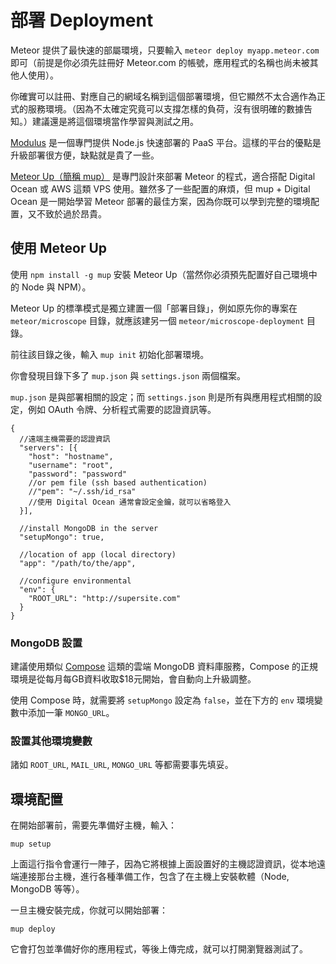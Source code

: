 # 部署 Deployment

Meteor 提供了最快速的部屬環境，只要輸入 `meteor deploy myapp.meteor.com` 即可（前提是你必須先註冊好 Meteor.com 的帳號，應用程式的名稱也尚未被其他人使用）。

你確實可以註冊、對應自己的網域名稱到這個部署環境，但它顯然不太合適作為正式的服務環境。（因為不太確定究竟可以支撐怎樣的負荷，沒有很明確的數據告知。）建議還是將這個環境當作學習與測試之用。

[Modulus](https://modulus.io/) 是一個專門提供 Node.js 快速部署的 PaaS 平台。這樣的平台的優點是升級部署很方便，缺點就是貴了一些。

[Meteor Up（簡稱 mup）](https://github.com/arunoda/meteor-up) 是專門設計來部署 Meteor 的程式，適合搭配 Digital Ocean 或 AWS 這類 VPS 使用。雖然多了一些配置的麻煩，但 mup + Digital Ocean 是一開始學習 Meteor 部署的最佳方案，因為你既可以學到完整的環境配置，又不致於過於昂貴。

## 使用 Meteor Up

使用 `npm install -g mup` 安裝 Meteor Up（當然你必須預先配置好自己環境中的 Node 與 NPM）。

Meteor Up 的標準模式是獨立建置一個「部署目錄」，例如原先你的專案在 `meteor/microscope` 目錄，就應該建另一個 `meteor/microscope-deployment` 目錄。

前往該目錄之後，輸入 `mup init` 初始化部署環境。

你會發現目錄下多了 `mup.json` 與 `settings.json` 兩個檔案。

`mup.json` 是與部署相關的設定；而 `settings.json` 則是所有與應用程式相關的設定，例如 OAuth 令牌、分析程式需要的認證資訊等。

```
{
  //遠端主機需要的認證資訊
  "servers": [{
    "host": "hostname",
    "username": "root",
    "password": "password"
    //or pem file (ssh based authentication)
    //"pem": "~/.ssh/id_rsa"
    //使用 Digital Ocean 通常會設定金鑰，就可以省略登入
  }],

  //install MongoDB in the server
  "setupMongo": true,

  //location of app (local directory)
  "app": "/path/to/the/app",

  //configure environmental
  "env": {
    "ROOT_URL": "http://supersite.com"
  }
}
```

### MongoDB 設置

建議使用類似 [Compose](https://www.compose.io) 這類的雲端 MongoDB 資料庫服務，Compose 的正規環境是從每月每GB資料收取$18元開始，會自動向上升級調整。

使用 Compose 時，就需要將 `setupMongo` 設定為 `false`，並在下方的 `env` 環境變數中添加一筆 `MONGO_URL`。

### 設置其他環境變數

諸如 `ROOT_URL`, `MAIL_URL`, `MONGO_URL` 等都需要事先填妥。

## 環境配置

在開始部署前，需要先準備好主機，輸入：

```
mup setup
```

上面這行指令會運行一陣子，因為它將根據上面設置好的主機認證資訊，從本地遠端連接那台主機，進行各種準備工作，包含了在主機上安裝軟體（Node, MongoDB 等等）。

一旦主機安裝完成，你就可以開始部署：

```
mup deploy
```

它會打包並準備好你的應用程式，等後上傳完成，就可以打開瀏覽器測試了。